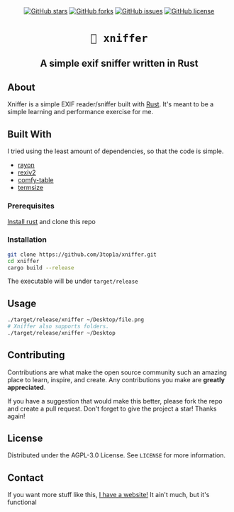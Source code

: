 <div id="top"></div>
<div align="center">
	<a href="https://github.com/3top1a/xniffer/stargazers"><img alt="GitHub stars" src="https://img.shields.io/github/stars/3top1a/xniffer?style=for-the-badge"></a>
	<a href="https://github.com/3top1a/xniffer/network"><img alt="GitHub forks" src="https://img.shields.io/github/forks/3top1a/xniffer?style=for-the-badge"></a>
	<a href="https://github.com/3top1a/xniffer/issues"><img alt="GitHub issues" src="https://img.shields.io/github/issues/3top1a/xniffer?style=for-the-badge"></a>
	<a href="https://github.com/3top1a/xniffer/blob/main/LICENSE"><img alt="GitHub license" src="https://img.shields.io/github/license/3top1a/xniffer?style=for-the-badge"></a>
	<h1><code>📃 xniffer</code></h1>
	<h2>A simple exif sniffer written in Rust</h2>
</div>

## About
Xniffer is a simple EXIF reader/sniffer built with [Rust](https://www.rust-lang.org/).
It's meant to be a simple learning and performance exercise for me.

## Built With
I tried using the least amount of dependencies, so that the code is simple.

- [rayon](https://github.com/rayon-rs/rayon)
- [rexiv2](https://github.com/felixc/rexiv2)
- [comfy-table](https://github.com/Nukesor/comfy-table)
- [termsize](https://github.com/softprops/termsize)

### Prerequisites
[Install rust](https://www.rust-lang.org/tools/install) and clone this repo

### Installation
```bash
git clone https://github.com/3top1a/xniffer.git
cd xniffer
cargo build --release
```

The executable will be under `target/release`

## Usage
```bash
./target/release/xniffer ~/Desktop/file.png
# Xniffer also supports folders.
./target/release/xniffer ~/Desktop
```

## Contributing
Contributions are what make the open source community such an amazing place to learn, inspire, and create. Any contributions you make are **greatly appreciated**.

If you have a suggestion that would make this better, please fork the repo and create a pull request.
Don't forget to give the project a star! Thanks again!

## License
Distributed under the AGPL-3.0 License. See `LICENSE` for more information.

## Contact
If you want more stuff like this, [I have a website!](https://3top1a.github.io/) It ain't much, but it's functional
